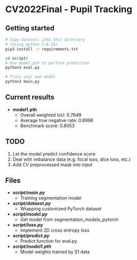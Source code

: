 # CV2022Final - Pupil Tracking

## Getting started
```bash
# Copy dataset/ into this directory
# (Using python 3.8.13)
pip3 install -r requirements.txt

cd script/
# Use model.pth to perform prediction
python3 eval.py

# Train your own model
python3 main.py
```

## Current results
+ **model1.pth**
	+ Overall weighted IoU: 0.7649
	+ Average true negative rate: 0.8996
	+ Benchmark score: 0.8053

## TODO
1. Let the model predict confidence score
2. Deal with imbalance data (e.g. focal loss, dice loss, etc.)
3. Add CV preprocessed mask into input

## Files
+ ***script/main.py***
	+ Training segmentation model
+ ***script/dataset.py***
	+ Wrapping customized PyTorch dataset
+ ***script/model.py***
	+ Get model from segmentation_models_pytorch
+ ***script/loss.py***
	+ Implement 2D cross entropy loss
+ ***script/predict.py***
	+ Predict function for eval.py
+ ***script/model1.pth***
	+ Model weights trained by S1 data